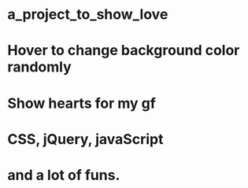 # a_project_to_show_love
# Hover to change background color randomly
# Show hearts for my gf
# CSS, jQuery, javaScript
# and a lot of funs.
